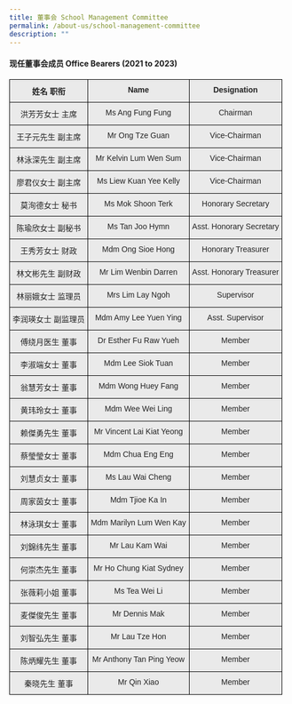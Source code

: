 ```yaml
---
title: 董事会 School Management Committee
permalink: /about-us/school-management-committee
description: ""
---
```

#### 现任董事会成员 Office Bearers (2021 to 2023)

<style type="text/css">
.tg  {border-collapse:collapse;border-spacing:0;}
.tg td{border-color:black;border-style:solid;border-width:1px;font-family:Arial, sans-serif;font-size:14px;
  overflow:hidden;padding:10px 5px;word-break:normal;}
.tg th{border-color:black;border-style:solid;border-width:1px;font-family:Arial, sans-serif;font-size:14px;
  font-weight:normal;overflow:hidden;padding:10px 5px;word-break:normal;}
.tg .tg-n4qt{background-color:#EAEAEA;color:#222;font-weight:bold;text-align:center;vertical-align:top}
.tg .tg-ii8k{background-color:#EAEAEA;color:#222;text-align:center;vertical-align:top}
</style>
<table class="tg">
<tbody>
  <tr>
    <td class="tg-n4qt">姓名  职衔</td>
    <td class="tg-n4qt">Name</td>
    <td class="tg-n4qt">Designation</td>
  </tr>
  <tr>
    <td class="tg-ii8k">洪芳芳女士  主席</td>
    <td class="tg-ii8k">Ms Ang Fung Fung</td>
    <td class="tg-ii8k">Chairman</td>
  </tr>
  <tr>
    <td class="tg-ii8k">王子元先生  副主席</td>
    <td class="tg-ii8k">Mr Ong Tze Guan</td>
    <td class="tg-ii8k">Vice-Chairman</td>
  </tr>
  <tr>
    <td class="tg-ii8k">林泳深先生  副主席</td>
    <td class="tg-ii8k">Mr Kelvin Lum Wen Sum</td>
    <td class="tg-ii8k">Vice-Chairman</td>
  </tr>
  <tr>
    <td class="tg-ii8k">廖君仪女士  副主席</td>
    <td class="tg-ii8k">Ms Liew Kuan Yee Kelly</td>
    <td class="tg-ii8k">Vice-Chairman</td>
  </tr>
  <tr>
    <td class="tg-ii8k">莫洵德女士  秘书</td>
    <td class="tg-ii8k">Ms Mok Shoon Terk</td>
    <td class="tg-ii8k">Honorary Secretary</td>
  </tr>
  <tr>
    <td class="tg-ii8k">陈瑜欣女士  副秘书</td>
    <td class="tg-ii8k">Ms Tan Joo Hymn</td>
    <td class="tg-ii8k">Asst. Honorary Secretary</td>
  </tr>
  <tr>
    <td class="tg-ii8k">王秀芳女士  财政</td>
    <td class="tg-ii8k">Mdm Ong Sioe Hong</td>
    <td class="tg-ii8k">Honorary Treasurer</td>
  </tr>
  <tr>
    <td class="tg-ii8k">林文彬先生  副财政</td>
    <td class="tg-ii8k">Mr Lim Wenbin Darren</td>
    <td class="tg-ii8k">Asst. Honorary Treasurer</td>
  </tr>
  <tr>
    <td class="tg-ii8k">林丽娥女士  监理员</td>
    <td class="tg-ii8k">Mrs Lim Lay Ngoh</td>
    <td class="tg-ii8k">Supervisor</td>
  </tr>
  <tr>
    <td class="tg-ii8k">李润瑛女士  副监理员</td>
    <td class="tg-ii8k">Mdm Amy Lee Yuen Ying</td>
    <td class="tg-ii8k">Asst. Supervisor</td>
  </tr>
  <tr>
    <td class="tg-ii8k">傅绕月医生  董事</td>
    <td class="tg-ii8k">Dr Esther Fu Raw Yueh</td>
    <td class="tg-ii8k">Member</td>
  </tr>
  <tr>
    <td class="tg-ii8k">李淑端女士  董事</td>
    <td class="tg-ii8k">Mdm Lee Siok Tuan</td>
    <td class="tg-ii8k">Member</td>
  </tr>
  <tr>
    <td class="tg-ii8k">翁慧芳女士  董事</td>
    <td class="tg-ii8k">Mdm Wong Huey Fang </td>
    <td class="tg-ii8k">Member</td>
  </tr>
  <tr>
    <td class="tg-ii8k">黄玮玲女士  董事</td>
    <td class="tg-ii8k">Mdm Wee Wei Ling</td>
    <td class="tg-ii8k">Member</td>
  </tr>
  <tr>
    <td class="tg-ii8k">赖傑勇先生  董事</td>
    <td class="tg-ii8k">Mr Vincent Lai Kiat Yeong</td>
    <td class="tg-ii8k">Member</td>
  </tr>
  <tr>
    <td class="tg-ii8k">蔡瑩瑩女士  董事</td>
    <td class="tg-ii8k">Mdm Chua Eng Eng</td>
    <td class="tg-ii8k">Member</td>
  </tr>
  <tr>
    <td class="tg-ii8k">刘慧贞女士  董事</td>
    <td class="tg-ii8k">Ms Lau Wai Cheng</td>
    <td class="tg-ii8k">Member</td>
  </tr>
  <tr>
    <td class="tg-ii8k">周家茵女士  董事</td>
    <td class="tg-ii8k">Mdm Tjioe Ka In</td>
    <td class="tg-ii8k">Member</td>
  </tr>
  <tr>
    <td class="tg-ii8k">林泳琪女士  董事</td>
    <td class="tg-ii8k">Mdm Marilyn Lum Wen Kay</td>
    <td class="tg-ii8k">Member</td>
  </tr>
  <tr>
    <td class="tg-ii8k">刘錦纬先生  董事</td>
    <td class="tg-ii8k">Mr Lau Kam Wai</td>
    <td class="tg-ii8k">Member</td>
  </tr>
  <tr>
    <td class="tg-ii8k">何崇杰先生  董事</td>
    <td class="tg-ii8k">Mr Ho Chung Kiat Sydney</td>
    <td class="tg-ii8k">Member</td>
  </tr>
  <tr>
    <td class="tg-ii8k">张薇莉小姐  董事</td>
    <td class="tg-ii8k">Ms Tea Wei Li</td>
    <td class="tg-ii8k">Member</td>
  </tr>
  <tr>
    <td class="tg-ii8k">麦傑俊先生  董事</td>
    <td class="tg-ii8k">Mr Dennis Mak</td>
    <td class="tg-ii8k">Member</td>
  </tr>
  <tr>
    <td class="tg-ii8k">刘智弘先生  董事</td>
    <td class="tg-ii8k">Mr Lau Tze Hon</td>
    <td class="tg-ii8k">Member</td>
  </tr>
  <tr>
    <td class="tg-ii8k">陈炳耀先生  董事</td>
    <td class="tg-ii8k">Mr Anthony Tan Ping Yeow</td>
    <td class="tg-ii8k">Member</td>
  </tr>
  <tr>
    <td class="tg-ii8k">秦晓先生  董事</td>
    <td class="tg-ii8k">Mr Qin Xiao</td>
    <td class="tg-ii8k">Member</td>
  </tr>
</tbody>
</table>